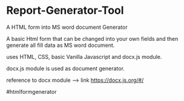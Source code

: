 # Report-Generator-Tool
A HTML form into MS word document Generator


A basic Html form that can be changed into your own fields and then generate all fill data as MS word document.

uses HTML, CSS, basic Vanilla Javascript and docx.js module.

docx.js module is used as document generator.

reference to docx module --> link https://docx.js.org/#/

#htmlformgenerator
